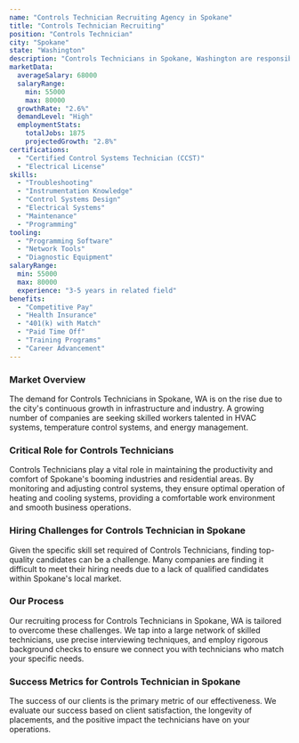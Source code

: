 ```yaml
---
name: "Controls Technician Recruiting Agency in Spokane"
title: "Controls Technician Recruiting"
position: "Controls Technician"
city: "Spokane"
state: "Washington"
description: "Controls Technicians in Spokane, Washington are responsible for installing, maintaining, and repairing machinery controls systems in a variety of industries."
marketData:
  averageSalary: 68000
  salaryRange:
    min: 55000
    max: 80000
  growthRate: "2.6%"
  demandLevel: "High"
  employmentStats:
    totalJobs: 1875
    projectedGrowth: "2.8%"
certifications:
  - "Certified Control Systems Technician (CCST)"
  - "Electrical License"
skills:
  - "Troubleshooting"
  - "Instrumentation Knowledge"
  - "Control Systems Design"
  - "Electrical Systems"
  - "Maintenance"
  - "Programming"
tooling:
  - "Programming Software"
  - "Network Tools"
  - "Diagnostic Equipment"
salaryRange:
  min: 55000
  max: 80000
  experience: "3-5 years in related field"
benefits:
  - "Competitive Pay"
  - "Health Insurance"
  - "401(k) with Match"
  - "Paid Time Off"
  - "Training Programs"
  - "Career Advancement"
---
```


### Market Overview
The demand for Controls Technicians in Spokane, WA is on the rise due to the city's continuous growth in infrastructure and industry. A growing number of companies are seeking skilled workers talented in HVAC systems, temperature control systems, and energy management.

### Critical Role for Controls Technicians
Controls Technicians play a vital role in maintaining the productivity and comfort of Spokane's booming industries and residential areas. By monitoring and adjusting control systems, they ensure optimal operation of heating and cooling systems, providing a comfortable work environment and smooth business operations.

### Hiring Challenges for Controls Technician in Spokane
Given the specific skill set required of Controls Technicians, finding top-quality candidates can be a challenge. Many companies are finding it difficult to meet their hiring needs due to a lack of qualified candidates within Spokane's local market.

### Our Process
Our recruiting process for Controls Technicians in Spokane, WA is tailored to overcome these challenges. We tap into a large network of skilled technicians, use precise interviewing techniques, and employ rigorous background checks to ensure we connect you with technicians who match your specific needs.

### Success Metrics for Controls Technician in Spokane
The success of our clients is the primary metric of our effectiveness. We evaluate our success based on client satisfaction, the longevity of placements, and the positive impact the technicians have on your operations.